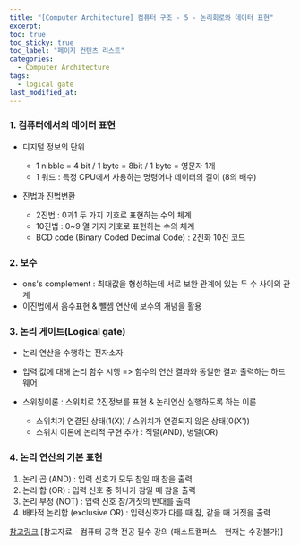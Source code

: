 ```yaml
---
title: "[Computer Architecture] 컴퓨터 구조 - 5 - 논리회로와 데이터 표현"
excerpt:
toc: true
toc_sticky: true
toc_label: "페이지 컨텐츠 리스트"
categories:
  - Computer Architecture
tags:
  - logical gate
last_modified_at:
---
```


### **1. 컴퓨터에서의 데이터 표현**

- 디지털 정보의 단위

  - 1 nibble = 4 bit / 1 byte = 8bit / 1 byte = 영문자 1개
  - 1 워드 : 특정 CPU에서 사용하는 명령어나 데이터의 길이 (8의 배수)

- 진법과 진법변환

  - 2진법 : 0과1 두 가지 기호로 표현하는 수의 체계
  - 10진법 : 0~9 열 가지 기호로 표현하는 수의 체계
  - BCD code (Binary Coded Decimal Code) : 2진화 10진 코드

### **2. 보수**

- ons's complement : 최대값을 형성하는데 서로 보완 관계에 있는 두 수 사이의 관계
- 이진법에서 음수표현 & 뺄셈 연산에 보수의 개념을 활용

### **3. 논리 게이트(Logical gate)**

- 논리 연산을 수행하는 전자소자
- 입력 값에 대해 논리 함수 시행 => 함수의 연산 결과와 동일한 결과 출력하는 하드웨어
- 스위칭이론 : 스위치로 2진정보를 표현 & 논리연산 실행하도록 하는 이론

  - 스위치가 연결된 상태(1(X)) / 스위치가 연결되지 않은 상태(0(X'))
  - 스위치 이론에 논리적 구현 추가 : 직렬(AND), 병렬(OR)

### **4. 논리 연산의 기본 표현**

1. 논리 곱 (AND) : 입력 신호가 모두 참일 때 참을 출력
2. 논리 합 (OR) : 입력 신호 중 하나가 참일 때 참을 출력
3. 논리 부정 (NOT) : 입력 신호 참/거짓의 반대를 출력
4. 배타적 논리합 (exclusive OR) : 입력신호가 다를 때 참, 같을 때 거짓을 출력

[참고링크](https://m.blog.naver.com/PostView.naver?isHttpsRedirect=true&blogId=cni1577&logNo=221619153912)
[참고자료 - 컴퓨터 공학 전공 필수 강의 (패스트캠퍼스 - 현재는 수강불가)]
